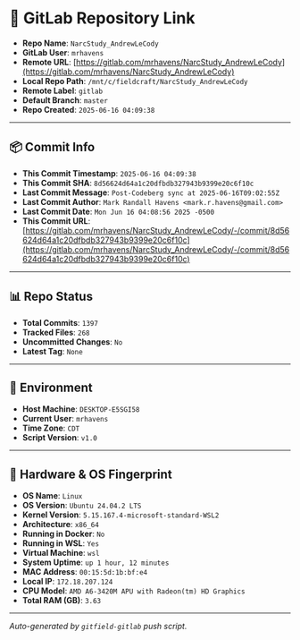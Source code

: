 # 🔗 GitLab Repository Link

- **Repo Name**: `NarcStudy_AndrewLeCody`
- **GitLab User**: `mrhavens`
- **Remote URL**: [https://gitlab.com/mrhavens/NarcStudy_AndrewLeCody](https://gitlab.com/mrhavens/NarcStudy_AndrewLeCody)
- **Local Repo Path**: `/mnt/c/fieldcraft/NarcStudy_AndrewLeCody`
- **Remote Label**: `gitlab`
- **Default Branch**: `master`
- **Repo Created**: `2025-06-16 04:09:38`

---

## 📦 Commit Info

- **This Commit Timestamp**: `2025-06-16 04:09:38`
- **This Commit SHA**: `8d56624d64a1c20dfbdb327943b9399e20c6f10c`
- **Last Commit Message**: `Post-Codeberg sync at 2025-06-16T09:02:55Z`
- **Last Commit Author**: `Mark Randall Havens <mark.r.havens@gmail.com>`
- **Last Commit Date**: `Mon Jun 16 04:08:56 2025 -0500`
- **This Commit URL**: [https://gitlab.com/mrhavens/NarcStudy_AndrewLeCody/-/commit/8d56624d64a1c20dfbdb327943b9399e20c6f10c](https://gitlab.com/mrhavens/NarcStudy_AndrewLeCody/-/commit/8d56624d64a1c20dfbdb327943b9399e20c6f10c)

---

## 📊 Repo Status

- **Total Commits**: `1397`
- **Tracked Files**: `268`
- **Uncommitted Changes**: `No`
- **Latest Tag**: `None`

---

## 🧽 Environment

- **Host Machine**: `DESKTOP-E5SGI58`
- **Current User**: `mrhavens`
- **Time Zone**: `CDT`
- **Script Version**: `v1.0`

---

## 🧬 Hardware & OS Fingerprint

- **OS Name**: `Linux`
- **OS Version**: `Ubuntu 24.04.2 LTS`
- **Kernel Version**: `5.15.167.4-microsoft-standard-WSL2`
- **Architecture**: `x86_64`
- **Running in Docker**: `No`
- **Running in WSL**: `Yes`
- **Virtual Machine**: `wsl`
- **System Uptime**: `up 1 hour, 12 minutes`
- **MAC Address**: `00:15:5d:1b:bf:e4`
- **Local IP**: `172.18.207.124`
- **CPU Model**: `AMD A6-3420M APU with Radeon(tm) HD Graphics`
- **Total RAM (GB)**: `3.63`

---

_Auto-generated by `gitfield-gitlab` push script._
